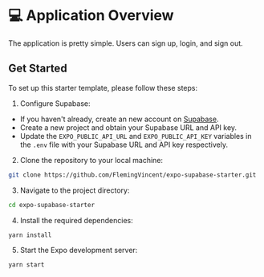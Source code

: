 # 💻 Application Overview

The application is pretty simple. Users can sign up, login, and sign out.

## Get Started

To set up this starter template, please follow these steps:

1. Configure Supabase:

- If you haven't already, create an new account on [Supabase](https://supabase.io/).
- Create a new project and obtain your Supabase URL and API key.
- Update the `EXPO_PUBLIC_API_URL` and `EXPO_PUBLIC_API_KEY` variables in the `.env` file with your Supabase URL and API key respectively.

2. Clone the repository to your local machine:

```bash
git clone https://github.com/FlemingVincent/expo-supabase-starter.git
```

3. Navigate to the project directory:

```bash
cd expo-supabase-starter
```

4. Install the required dependencies:

```bash
yarn install
```

5. Start the Expo development server:

```bash
yarn start
```
